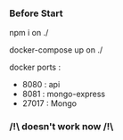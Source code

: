 ### Before Start

npm i on ./

docker-compose up on ./

docker ports :
- 8080 : api 
- 8081 : mongo-express
- 27017 : Mongo

### /!\ doesn't work now /!\